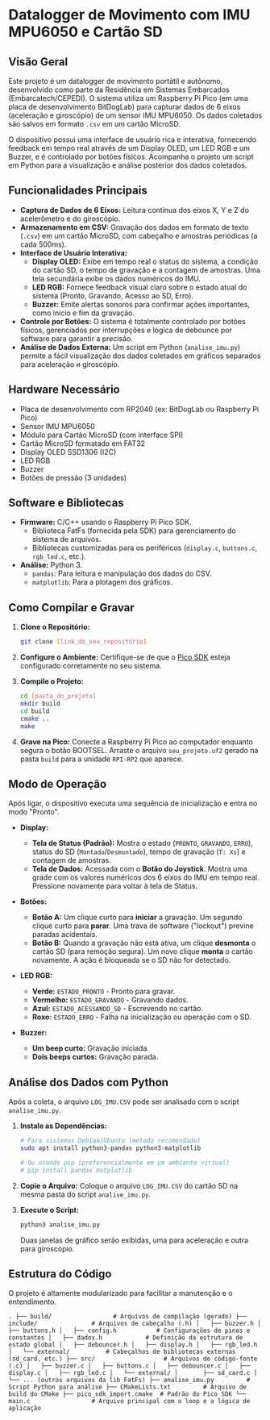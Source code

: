 
# Datalogger de Movimento com IMU MPU6050 e Cartão SD

## Visão Geral

Este projeto é um datalogger de movimento portátil e autônomo, desenvolvido como parte da Residência em Sistemas Embarcados (Embarcatech/CEPEDI). O sistema utiliza um Raspberry Pi Pico (em uma placa de desenvolvimento BitDogLab) para capturar dados de 6 eixos (aceleração e giroscópio) de um sensor IMU MPU6050. Os dados coletados são salvos em formato `.csv` em um cartão MicroSD.

O dispositivo possui uma interface de usuário rica e interativa, fornecendo feedback em tempo real através de um Display OLED, um LED RGB e um Buzzer, e é controlado por botões físicos. Acompanha o projeto um script em Python para a visualização e análise posterior dos dados coletados.

## Funcionalidades Principais

- **Captura de Dados de 6 Eixos:** Leitura contínua dos eixos X, Y e Z do acelerômetro e do giroscópio.
- **Armazenamento em CSV:** Gravação dos dados em formato de texto (`.csv`) em um cartão MicroSD, com cabeçalho e amostras periódicas (a cada 500ms).
- **Interface de Usuário Interativa:**
  - **Display OLED:** Exibe em tempo real o status do sistema, a condição do cartão SD, o tempo de gravação e a contagem de amostras. Uma tela secundária exibe os dados numéricos do IMU.
  - **LED RGB:** Fornece feedback visual claro sobre o estado atual do sistema (Pronto, Gravando, Acesso ao SD, Erro).
  - **Buzzer:** Emite alertas sonoros para confirmar ações importantes, como início e fim da gravação.
- **Controle por Botões:** O sistema é totalmente controlado por botões físicos, gerenciados por interrupções e lógica de debounce por software para garantir a precisão.
- **Análise de Dados Externa:** Um script em Python (`analise_imu.py`) permite a fácil visualização dos dados coletados em gráficos separados para aceleração и giroscópio.

## Hardware Necessário

- Placa de desenvolvimento com RP2040 (ex: BitDogLab ou Raspberry Pi Pico)
- Sensor IMU MPU6050
- Módulo para Cartão MicroSD (com interface SPI)
- Cartão MicroSD formatado em FAT32
- Display OLED SSD1306 (I2C)
- LED RGB
- Buzzer
- Botões de pressão (3 unidades)

## Software e Bibliotecas

- **Firmware:** C/C++ usando o Raspberry Pi Pico SDK.
  - Biblioteca FatFs (fornecida pela SDK) para gerenciamento do sistema de arquivos.
  - Bibliotecas customizadas para os periféricos (`display.c`, `buttons.c`, `rgb_led.c`, etc.).
- **Análise:** Python 3.
  - `pandas`: Para leitura e manipulação dos dados do CSV.
  - `matplotlib`: Para a plotagem dos gráficos.

## Como Compilar e Gravar

1. **Clone o Repositório:**

   ```bash
   git clone [link_do_seu_repositório]
   ```
2. **Configure o Ambiente:** Certifique-se de que o [Pico SDK](https://github.com/raspberrypi/pico-sdk) esteja configurado corretamente no seu sistema.
3. **Compile o Projeto:**

   ```bash
   cd [pasta_do_projeto]
   mkdir build
   cd build
   cmake ..
   make
   ```
4. **Grave na Pico:** Conecte a Raspberry Pi Pico ao computador enquanto segura o botão BOOTSEL. Arraste o arquivo `seu_projeto.uf2` gerado na pasta `build` para a unidade `RPI-RP2` que aparece.

## Modo de Operação

Após ligar, o dispositivo executa uma sequência de inicialização e entra no modo "Pronto".

- **Display:**

  - **Tela de Status (Padrão):** Mostra o estado (`PRONTO`, `GRAVANDO`, `ERRO`), status do SD (`Montado`/`Desmontado`), tempo de gravação (`T: Xs`) e contagem de amostras.
  - **Tela de Dados:** Acessada com o **Botão do Joystick**. Mostra uma grade com os valores numéricos dos 6 eixos do IMU em tempo real. Pressione novamente para voltar à tela de Status.
- **Botões:**

  - **Botão A:** Um clique curto para **iniciar** a gravação. Um segundo clique curto para **parar**. Uma trava de software ("lockout") previne paradas acidentais.
  - **Botão B:** Quando a gravação não está ativa, um clique **desmonta** o cartão SD (para remoção segura). Um novo clique **monta** o cartão novamente. A ação é bloqueada se o SD não for detectado.
- **LED RGB:**

  - **Verde:** `ESTADO_PRONTO` - Pronto para gravar.
  - **Vermelho:** `ESTADO_GRAVANDO` - Gravando dados.
  - **Azul:** `ESTADO_ACESSANDO_SD` - Escrevendo no cartão.
  - **Roxo:** `ESTADO_ERRO` - Falha na inicialização ou operação com o SD.
- **Buzzer:**

  - **Um beep curto:** Gravação iniciada.
  - **Dois beeps curtos:** Gravação parada.

## Análise dos Dados com Python

Após a coleta, o arquivo `LOG_IMU.CSV` pode ser analisado com o script `analise_imu.py`.

1. **Instale as Dependências:**

   ```bash
   # Para sistemas Debian/Ubuntu (método recomendado)
   sudo apt install python3-pandas python3-matplotlib

   # Ou usando pip (preferencialmente em um ambiente virtual)
   # pip install pandas matplotlib
   ```
2. **Copie o Arquivo:** Coloque o arquivo `LOG_IMU.CSV` do cartão SD na mesma pasta do script `analise_imu.py`.
3. **Execute o Script:**

   ```bash
   python3 analise_imu.py
   ```

   Duas janelas de gráfico serão exibidas, uma para aceleração e outra para giroscópio.

## Estrutura do Código

O projeto é altamente modularizado para facilitar a manutenção e o entendimento.

`.
├── build/                 # Arquivos de compilação (gerado)
├── include/               # Arquivos de cabeçalho (.h)
│   ├── buzzer.h
│   ├── buttons.h
│   ├── config.h           # Configurações de pinos e constantes
│   ├── dados.h            # Definição da estrutura de estado global
│   ├── debouncer.h
│   ├── display.h
│   ├── rgb_led.h
│   └── external/          # Cabeçalhos de bibliotecas externas (sd_card, etc.)
├── src/                   # Arquivos de código-fonte (.c)
│   ├── buzzer.c
│   ├── buttons.c
│   ├── debouncer.c
│   ├── display.c
│   ├── rgb_led.c
│   └── external/
│       ├── sd_card.c
│       └── ... (outros arquivos da lib FatFs)
├── analise_imu.py         # Script Python para análise
├── CMakeLists.txt         # Arquivo de build do CMake
├── pico_sdk_import.cmake  # Padrão do Pico SDK
└── main.c                 # Arquivo principal com o loop e a lógica de aplicação`
